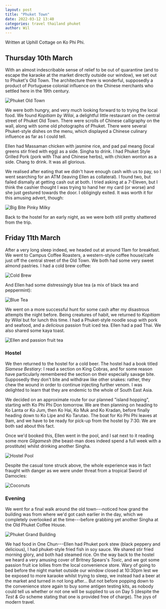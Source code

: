 ```yaml
---
layout: post
title: "Phuket Town"
date: 2022-03-12 13:40
categories: travel thailand phuket
author: Wil
---
```


Written at Uphill Cottage on Ko Phi Phi.

## Thursday 10th March

With an almost indescribable sense of relief to be out of quarantine (and to escape the karaoke at the market directly outside our window), we set out to Phuket's Old Town. The architecture there is wonderful, supposedly a product of Portuguese colonial influence on the Chinese merchants who settled here in the 19th century.

![Phuket Old Town](/assets/phuket-1.JPG)

We were both hungry, and very much looking forward to to trying the local food. We found *Kopitiam by Wilai*, a delightful little restaurant on the central street of Phuket Old Town. There were scrolls of Chinese calligraphy on the wall, along with some old photographs of Phuket. There were several Phuket-style dishes on the menu, which displayed a Chinese culinary influence as far as I could tell.

Ellen had Massaman chicken with jasmine rice, and pad pal meang (local greens stir fried with egg) as a side. Singha to drink. I had Phuket Style Grilled Pork (pork with Thai and Chinese herbs), with chicken wonton as a side. Chang to drink. It was all glorious.

We realised after eating that we didn't have enough cash with us to pay, so I went searching for an ATM (leaving Ellen as collateral). I found two, but failed dismally at getting cash out at both. I tried asking at a 7-Eleven, but I think the cashier thought I was trying to hand her my card (or worse) and she just gestured towards the door. I obligingly exited. It was worth it for this amusing advert, though:

![Big Bite Pinky Milky](/assets/phuket-2.JPG)

Back to the hostel for an early night, as we were both still pretty shattered from the trip.

## Friday 11th March

After a very long sleep indeed, we headed out at around 11am for breakfast. We went to Campus Coffee Roasters, a western-style coffee house/cafe just off the central street of the Old Town. We both had some very sweet almond pastries. I had a cold brew coffee:

![Cold Brew](/assets/phuket-3.jpg)

And Ellen had some distressingly blue tea (a mix of black tea and peppermint):

![Blue Tea](/assets/phuket-4.JPG)

We went on a more successful hunt for some cash after my disastrous attempts the night before. Being creatures of habit, we returned to *Kopitiam by Wilai* but for lunch this time. I had a Phuket-style noodle soup with pork and seafood, and a *delicious* passion fruit iced tea. Ellen had a pad Thai. We also shared some kaya toast.

![Ellen and passion fruit tea](/assets/phuket-5.JPG)

### Hostel

We then returned to the hostel for a cold beer. The hostel had a book titled *Siamese Bestiary*: I read a section on King Cobras, and for some reason have particularly remembered the section on their especially savage bite. Supposedly they don't bite and withdraw like other snakes: rather, they chew the wound in order to continue injecting further venom. I was delighted to learn that they are endemic to the whole of South East Asia.

We decided on an approximate route for our planned "island hopping", starting with Ko Phi Phi Don tomorrow. We are then planning on heading to Ko Lanta or Ko Jum, then Ko Hai, Ko Muk and Ko Kradan, before finally heading down to Ko Lipe and Ko Tarutao. The boat for Ko Phi Phi leaves at 9am, and we have to be ready for pick-up from the hostel by 7:30. We are both sad about this fact.

Once we'd booked this, Ellen went in the pool, and I sat next to it reading some more *Gilgamesh* (the beast-man does indeed spend a full week with a prostitute) whilst drinking another Singha.

![Hostel Pool](/assets/phuket-6.JPG)

Despite the casual tone struck above, the whole experience was in fact fraught with danger as we were under threat from a tropical Sword of Damocles:

![Coconuts](/assets/phuket-7.JPG)

### Evening

We went for a final walk around the old town---noticed how grand the building was from where we'd got cash earlier in the day, which we completely overlooked at the time---before grabbing yet another Singha at the Old Phuket Coffee House.

![Phuket Grand Building](/assets/phuket-8.JPG)

We had food in One Chun---Ellen had Phuket pork stew (black peppery and delicious), I had phuket-style fried fish in soy sauce. We shared stir fried morning glory, and both had steamed rice. On the way back to the hostel we heard a very amusing cover of Britney Spears's *Toxic*, and we got some passion fruit ice lollies from the local convenience store. Wary of going to bed before the night market outside our window closed at 10:30pm lest we be exposed to more karaoke whilst trying to sleep, we instead had a beer at the market and turned in not long after... But not before popping down to the convenience store again to buy some antigen testing kits, as nobody could tell us whether or not one will be supplied to us on Day 5 (despite the *Test & Go* scheme stating that one is provided free of charge). The joys of modern travel.
